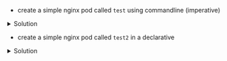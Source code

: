 
* create a simple nginx pod called `test` using commandline (imperative)

<details>
  <summary>Solution</summary>
    <pre><code>    
        kubectl run test --image=nginx
    </code></pre>
</details>

* create a simple nginx pod called `test2` in a declarative

<details>
  <summary>Solution</summary>
    <pre>
        <code>
        apiVersion: v1
        kind: Pod
        metadata:
            name: jack-the-webserver
        spec:
            containers:
            - name: nginx
                image: nginx        
        #kubectl run test --image=nginx
        </code>
    </pre>
</details>
